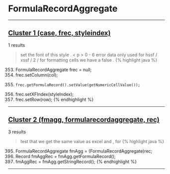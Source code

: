 # FormulaRecordAggregate

***

## [Cluster 1 (case, frec, styleindex)](./1)
1 results
> set the font of this style . < p > 0 - 6 error data only used for hssf / xssf / 2 / for formatting cells we have a false . 
{% highlight java %}
353. FormulaRecordAggregate frec = null;
363. frec.setColumn(col);
366.     frec.getFormulaRecord().setValue(getNumericCellValue());
368. frec.setXFIndex(styleIndex);
369. frec.setRow(row);
{% endhighlight %}

***

## [Cluster 2 (fmagg, formularecordaggregate, rec)](./2)
3 results
> test that we get the same value as excel and , for 
{% highlight java %}
395. FormulaRecordAggregate fmAgg = (FormulaRecordAggregate)rec;
396. Record fmAggRec = fmAgg.getFormulaRecord();
399. fmAggRec =   fmAgg.getStringRecord();
{% endhighlight %}

***

